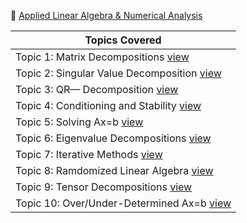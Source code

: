 

:abacus: [Applied Linear Algebra & Numerical Analysis](https://faculty.washington.edu/kutz/am584/am584.html)


| Topics Covered                                    |
|---------------------------------------------------|
| Topic 1: Matrix Decompositions [ view ](1)        |
| Topic 2: Singular Value Decomposition [ view ](2) |
| Topic 3: QR— Decomposition [ view ](3)            |
| Topic 4: Conditioning and Stability [ view ](4)   |
| Topic 5: Solving Ax=b [ view ](5)                 |
| Topic 6: Eigenvalue Decompositions [ view ](6)    |
| Topic 7: Iterative Methods [ view ](7)            |
| Topic 8: Ramdomized Linear Algebra [ view ](7)    |
| Topic 9: Tensor Decompositions [ view ](9)        |
| Topic 10: Over/Under-Determined Ax=b [ view ](10) |

